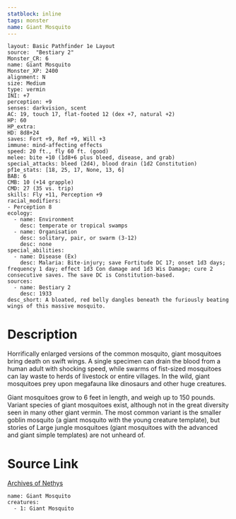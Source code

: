 ```yaml
---
statblock: inline
tags: monster
name: Giant Mosquito
---
```

```statblock
layout: Basic Pathfinder 1e Layout
source:  "Bestiary 2"
Monster_CR: 6
name: Giant Mosquito
Monster_XP: 2400
alignment: N
size: Medium
type: vermin
INI: +7
perception: +9
senses: darkvision, scent
AC: 19, touch 17, flat-footed 12 (dex +7, natural +2)
HP: 60
HP_extra: 
HD: 8d8+24
saves: Fort +9, Ref +9, Will +3
immune: mind-affecting effects
speed: 20 ft., fly 60 ft. (good)
melee: bite +10 (1d8+6 plus bleed, disease, and grab)
special_attacks: bleed (2d4), blood drain (1d2 Constitution)
pf1e_stats: [18, 25, 17, None, 13, 6]
BAB: 6
CMB: 10 (+14 grapple)
CMD: 27 (35 vs. trip)
skills: Fly +11, Perception +9
racial_modifiers:
- Perception 8
ecology:
  - name: Environment
    desc: temperate or tropical swamps
  - name: Organisation
    desc: solitary, pair, or swarm (3-12)
    desc: none
special_abilities:
  - name: Disease (Ex)
    desc: Malaria: Bite-injury; save Fortitude DC 17; onset 1d3 days; frequency 1 day; effect 1d3 Con damage and 1d3 Wis Damage; cure 2 consecutive saves. The save DC is Constitution-based.
sources:
  - name: Bestiary 2
    desc: 1933
desc_short: A bloated, red belly dangles beneath the furiously beating wings of this massive mosquito.
```
# Description
Horrifically enlarged versions of the common mosquito, giant mosquitoes bring death on swift wings. A single specimen can drain the blood from a human adult with shocking speed, while swarms of fist-sized mosquitoes can lay waste to herds of livestock or entire villages. In the wild, giant mosquitoes prey upon megafauna like dinosaurs and other huge creatures.

Giant mosquitoes grow to 6 feet in length, and weigh up to 150 pounds. Variant species of giant mosquitoes exist, although not in the great diversity seen in many other giant vermin. The most common variant is the smaller goblin mosquito (a giant mosquito with the young creature template), but stories of Large jungle mosquitoes (giant mosquitoes with the advanced and giant simple templates) are not unheard of.
# Source Link
[Archives of Nethys](https://aonprd.com/MonsterDisplay.aspx?ItemName=Giant%20Mosquito)
```encounter-table
name: Giant Mosquito
creatures:
  - 1: Giant Mosquito
```

